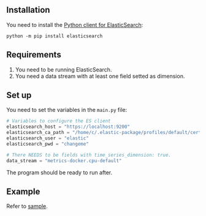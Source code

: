 ## Installation

You need to install the [Python client for ElasticSearch](https://www.elastic.co/guide/en/elasticsearch/client/python-api/current/installation.html):
```console
python -m pip install elasticsearch
```

## Requirements

1. You need to be running ElasticSearch.
2. You need a data stream with at least one field setted as dimension.


## Set up

You need to set the variables in the `main.py` file:

```python
# Variables to configure the ES client
elasticsearch_host = "https://localhost:9200"
elasticsearch_ca_path = "/home/c/.elastic-package/profiles/default/certs/elasticsearch/ca-cert.pem"
elasticsearch_user = "elastic"
elasticsearch_pwd = "changeme"

# There NEEDS to be fields with time_series_dimension: true.
data_stream = "metrics-docker.cpu-default"
```

The program should be ready to run after.

## Example

Refer to [sample](sample/README.md).